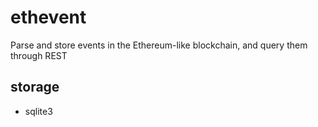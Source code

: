 # ethevent
Parse and store events in the Ethereum-like blockchain, and query them through REST

## storage 
- sqlite3